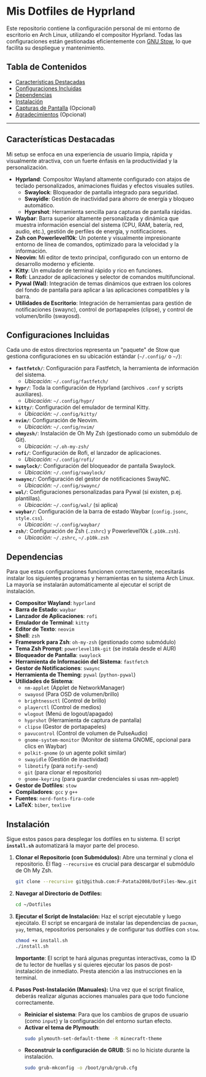 # Mis Dotfiles de Hyprland

Este repositorio contiene la configuración personal de mi entorno de escritorio en Arch Linux, utilizando el compositor Hyprland. Todas las configuraciones están gestionadas eficientemente con [GNU Stow](https://www.gnu.org/software/stow/), lo que facilita su despliegue y mantenimiento.

## Tabla de Contenidos

- [Características Destacadas](#características-destacadas)
- [Configuraciones Incluidas](#configuraciones-incluidas)
- [Dependencias](#dependencias)
- [Instalación](#instalación)
- [Capturas de Pantalla](#capturas-de-pantalla) (Opcional)
- [Agradecimientos](#agradecimientos) (Opcional)

---

## Características Destacadas

Mi setup se enfoca en una experiencia de usuario limpia, rápida y visualmente atractiva, con un fuerte énfasis en la productividad y la personalización.

* **Hyprland**: Compositor Wayland altamente configurado con atajos de teclado personalizados, animaciones fluidas y efectos visuales sutiles.
    * **Swaylock**: Bloqueador de pantalla integrado para seguridad.
    * **Swayidle**: Gestión de inactividad para ahorro de energía y bloqueo automático.
    * **Hyprshot**: Herramienta sencilla para capturas de pantalla rápidas.
* **Waybar**: Barra superior altamente personalizada y dinámica que muestra información esencial del sistema (CPU, RAM, batería, red, audio, etc.), gestión de perfiles de energía, y notificaciones.
* **Zsh con Powerlevel10k**: Un potente y visualmente impresionante entorno de línea de comandos, optimizado para la velocidad y la información.
* **Neovim**: Mi editor de texto principal, configurado con un entorno de desarrollo moderno y eficiente.
* **Kitty**: Un emulador de terminal rápido y rico en funciones.
* **Rofi**: Lanzador de aplicaciones y selector de comandos multifuncional.
* **Pywal (Wal)**: Integración de temas dinámicos que extraen los colores del fondo de pantalla para aplicar a las aplicaciones compatibles y la barra.
* **Utilidades de Escritorio**: Integración de herramientas para gestión de notificaciones (swaync), control de portapapeles (clipse), y control de volumen/brillo (swayosd).

## Configuraciones Incluidas

Cada uno de estos directorios representa un "paquete" de Stow que gestiona configuraciones en su ubicación estándar (`~/.config/` o `~/`):

* **`fastfetch/`**: Configuración para Fastfetch, la herramienta de información del sistema.
    * _Ubicación:_ `~/.config/fastfetch/`
* **`hypr/`**: Toda la configuración de Hyprland (archivos `.conf` y scripts auxiliares).
    * _Ubicación:_ `~/.config/hypr/`
* **`kitty/`**: Configuración del emulador de terminal Kitty.
    * _Ubicación:_ `~/.config/kitty/`
* **`nvim/`**: Configuración de Neovim.
    * _Ubicación:_ `~/.config/nvim/`
* **`ohmyzsh/`**: Instalación de Oh My Zsh (gestionado como un submódulo de Git).
    * _Ubicación:_ `~/.oh-my-zsh/`
* **`rofi/`**: Configuración de Rofi, el lanzador de aplicaciones.
    * _Ubicación:_ `~/.config/rofi/`
* **`swaylock/`**: Configuración del bloqueador de pantalla Swaylock.
    * _Ubicación:_ `~/.config/swaylock/`
* **`swaync/`**: Configuración del gestor de notificaciones SwayNC.
    * _Ubicación:_ `~/.config/swaync/`
* **`wal/`**: Configuraciones personalizadas para Pywal (si existen, p.ej. plantillas).
    * _Ubicación:_ `~/.config/wal/` (si aplica)
* **`waybar/`**: Configuración de la barra de estado Waybar (`config.jsonc`, `style.css`).
    * _Ubicación:_ `~/.config/waybar/`
* **`zsh/`**: Configuración de Zsh (`.zshrc`) y Powerlevel10k (`.p10k.zsh`).
    * _Ubicación:_ `~/.zshrc`, `~/.p10k.zsh`

## Dependencias

Para que estas configuraciones funcionen correctamente, necesitarás instalar los siguientes programas y herramientas en tu sistema Arch Linux. La mayoría se instalarán automáticamente al ejecutar el script de instalación.

* **Compositor Wayland**: `hyprland`
* **Barra de Estado**: `waybar`
* **Lanzador de Aplicaciones**: `rofi`
* **Emulador de Terminal**: `kitty`
* **Editor de Texto**: `neovim`
* **Shell**: `zsh`
* **Framework para Zsh**: `oh-my-zsh` (gestionado como submódulo)
* **Tema Zsh Prompt**: `powerlevel10k-git` (se instala desde el AUR)
* **Bloqueador de Pantalla**: `swaylock`
* **Herramienta de Información del Sistema**: `fastfetch`
* **Gestor de Notificaciones**: `swaync`
* **Herramienta de Theming**: `pywal` (`python-pywal`)
* **Utilidades de Sistema**:
    * `nm-applet` (Applet de NetworkManager)
    * `swayosd` (Para OSD de volumen/brillo)
    * `brightnessctl` (Control de brillo)
    * `playerctl` (Control de medios)
    * `wlogout` (Menú de logout/apagado)
    * `hyprshot` (Herramienta de captura de pantalla)
    * `clipse` (Gestor de portapapeles)
    * `pavucontrol` (Control de volumen de PulseAudio)
    * `gnome-system-monitor` (Monitor de sistema GNOME, opcional para clics en Waybar)
    * `polkit-gnome` (o un agente polkit similar)
    * `swayidle` (Gestión de inactividad)
    * `libnotify` (para `notify-send`)
    * `git` (para clonar el repositorio)
    * `gnome-keyring` (para guardar credenciales si usas nm-applet)
* **Gestor de Dotfiles**: `stow`
* **Compiladores**: `gcc` y `g++`
* **Fuentes**: `nerd-fonts-fira-code`
* **LaTeX**: `biber`, `texlive`

## Instalación

Sigue estos pasos para desplegar los dotfiles en tu sistema. El script **`install.sh`** automatizará la mayor parte del proceso.

1.  **Clonar el Repositorio (con Submódulos):**
    Abre una terminal y clona el repositorio. El flag `--recursive` es crucial para descargar el submódulo de Oh My Zsh.
    ```bash
    git clone --recursive git@github.com:F-Patata2008/DotFiles-New.git ~/Dotfiles
    ```

2.  **Navegar al Directorio de Dotfiles:**
    ```bash
    cd ~/Dotfiles
    ```

3.  **Ejecutar el Script de Instalación:**
    Haz el script ejecutable y luego ejecútalo. El script se encargará de instalar las dependencias de `pacman`, `yay`, temas, repositorios personales y de configurar tus dotfiles con `stow`.
    ```bash
    chmod +x install.sh
    ./install.sh
    ```
    **Importante**: El script te hará algunas preguntas interactivas, como la ID de tu lector de huellas y si quieres ejecutar los pasos de post-instalación de inmediato. Presta atención a las instrucciones en la terminal.

4.  **Pasos Post-Instalación (Manuales):**
    Una vez que el script finalice, deberás realizar algunas acciones manuales para que todo funcione correctamente.
    * **Reiniciar el sistema**: Para que los cambios de grupos de usuario (como `input`) y la configuración del entorno surtan efecto.
    * **Activar el tema de Plymouth**:
        ```bash
        sudo plymouth-set-default-theme -R minecraft-theme
        ```
    * **Reconstruir la configuración de GRUB**: Si no lo hiciste durante la instalación.
        ```bash
        sudo grub-mkconfig -o /boot/grub/grub.cfg
        ```

